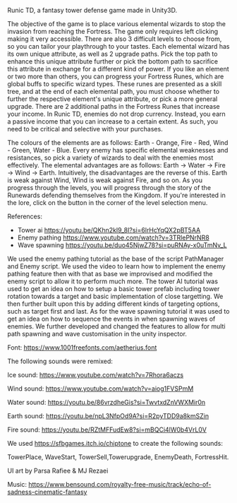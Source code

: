 Runic TD, a fantasy tower defense game made in Unity3D. 

The objective of the game is to place various elemental wizards to stop the invasion from reaching the Fortress. The game only requires left clicking making it very accessible. There are also 3 difficult levels to choose from, so you can tailor your playthrough to your tastes. Each elemental wizard has its own unique attribute, as well as 2 upgrade paths. Pick the top path to enhance this unique attribute further or pick the bottom path to sacrifice this attribute in exchange for a different kind of power. If you like an element or two more than others, you can progress your Fortress Runes, which are global buffs to specific wizard types. These runes are presented as a skill tree, and at the end of each elemental path, you must choose whether to further the respective element's unique attribute, or pick a more general upgrade. There are 2 additional paths in the Fortress Runes that increase your income. In Runic TD, enemies do not drop currency. Instead, you earn a passive income that you can increase to a certain extent. As such, you need to be critical and selective with your purchases.

The colours of the elements are as follows: Earth - Orange, Fire - Red, Wind - Green, Water - Blue. Every enemy has specific elemental weaknesses and resistances, so pick a variety of wizards to deal with the enemies most effectively. The elemental advantages are as follows: Earth -> Water -> Fire -> Wind -> Earth. Intuitively, the disadvantages are the reverse of this. Earth is weak against Wind, Wind is weak against Fire, and so on. As you progress through the levels, you will progress through the story of the Runewards defending themselves from the Kingdom. If you're interested in the lore, click on the button in the corner of the level selection menu.


References:

- Tower ai https://youtu.be/QKhn2kl9_8I?si=6lrHcYqQX2pBT5AA
- Enemy pathing https://www.youtube.com/watch?v=3TRlePNrNR8
- Wave spawning https://youtu.be/duo45NjwZ78?si=puRNAy-x0uTmNv_L

We used the enemy pathing tutorial as the base of the script PathManager and Enemy script. We used the video to learn how to implement the enemy pathing feature then with that as base we improvised and modified the enemy script to allow it to perform much more.
The tower AI tutorial was used to get an idea on how to setup a basic tower prefab including tower rotation towards a target and basic implementation of close targetting. We then further built upon this by adding different kinds of targeting options, such as target first and last.
As for the wave spawning tutorial it was used to get an idea on how to sequence the events in when spawning waves of enemies. We further developed and changed the features to allow for multi path spawning and wave customisation in the unity inspector.

Font: https://www.1001freefonts.com/aetherius.font

The following sounds were remixed:

Ice sound: https://www.youtube.com/watch?v=7Rhora6aczs

Wind sound: https://www.youtube.com/watch?v=aiog1FVSPmM

Water sound: https://youtu.be/86vrzdheGis?si=TwvtxdZnVWXMir0n

Earth sound: https://youtu.be/npL3NfpOd9A?si=R2pyTDD9a8kmSZin

Fire sound: https://youtu.be/RZtMFFudEw8?si=mBQCi4lW0b4VrL0V

We used https://sfbgames.itch.io/chiptone to create the following sounds:

TowerPlace, WaveStart, TowerSell,Towerupgrade, EnemyDeath, FortressHit.

UI art by Parsa Rafiee & MJ Rezaei

Music: https://www.bensound.com/royalty-free-music/track/echo-of-sadness-cinematic-fantasy
